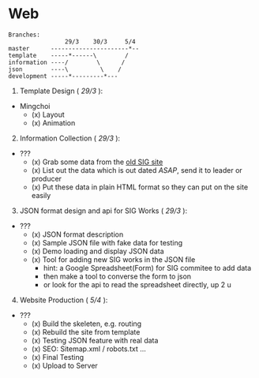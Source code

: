 # Web

```
Branches:
                29/3    30/3     5/4
master      ----------------------*--
template    -----*------\        /
information ----/        \      /
json        ----\         \    /
development -----*---------*---
```


1. Template Design ( *29/3* ): 
  - Mingchoi
    - (x) Layout
    - (x) Animation

2. Information Collection ( *29/3* ):
  - ???
    - (x) Grab some data from the [old SIG site](http://playfulmedia.hk)
    - (x) List out the data which is out dated *ASAP*, send it to leader or producer
    - (x) Put these data in plain HTML format so they can put on the site easily

3. JSON format design and api for SIG Works ( *29/3* ):
  - ???
    - (x) JSON format description
    - (x) Sample JSON file with fake data for testing
    - (x) Demo loading and display JSON data
    - (x) Tool for adding new SIG works in the JSON file
      - hint: a Google Spreadsheet(Form) for SIG commitee to add data
      - then make a tool to converse the form to json
      - or look for the api to read the spreadsheet directly, up 2 u

4. Website Production ( *5/4* ): 
  - ???
    - (x) Build the skeleten, e.g. routing
    - (x) Rebuild the site from template
    - (x) Testing JSON feature with real data 
    - (x) SEO: Sitemap.xml / robots.txt ...
    - (x) Final Testing
    - (x) Upload to Server

